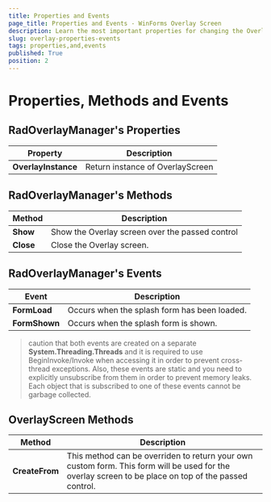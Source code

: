 ```yaml
---
title: Properties and Events
page_title: Properties and Events - WinForms Overlay Screen
description: Learn the most important properties for changing the Overlay Screen appearance and behavior.
slug: overlay-properties-events
tags: properties,and,events
published: True
position: 2
---
```


# Properties, Methods and Events

## RadOverlayManager's Properties

|Property|Description|
|----|----|
|**OverlayInstance**|Return instance of OverlayScreen|

## RadOverlayManager's Methods

|Method|Description|
|----|----|
|**Show**|Show the Overlay screen over the passed control|
|**Close**|Close the Overlay screen.|

## RadOverlayManager's Events

|Event|Description|
|----|----|
|**FormLoad**|Occurs when the splash form has been loaded.|
|**FormShown**|Occurs when the splash form is shown.|

>caution that both events are created on a separate __System.Threading.Threads__ and it is required to use BeginInvoke/Invoke when accessing it in order to prevent cross-thread exceptions. Also, these events are static and you need to explicitly unsubscribe from them in order to prevent memory leaks. Each object that is subscribed to one of these events cannot be garbage collected.

## OverlayScreen Methods

|Method|Description|
|----|----|
|**CreateFrom**|This method can be overriden to return your own custom form. This form will be used for the overlay screen to be place on top of the passed control.|


